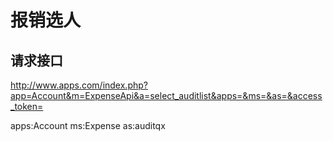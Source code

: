 # 报销选人
## 请求接口 

http://www.apps.com/index.php?app=Account&m=ExpenseApi&a=select_auditlist&apps=&ms=&as=&access_token=

apps:Account
ms:Expense
as:auditqx







